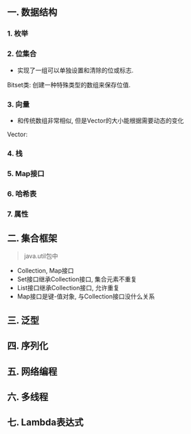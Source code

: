 ## 一. 数据结构

### 1. 枚举


### 2. 位集合
- 实现了一组可以单独设置和清除的位或标志.

Bitset类: 创建一种特殊类型的数组来保存位值.

### 3. 向量
- 和传统数组非常相似, 但是Vector的大小能根据需要动态的变化

Vector: 

### 4. 栈


### 5. Map接口


### 6. 哈希表


### 7. 属性



## 二. 集合框架
> java.util包中

- Collection, Map接口
- Set接口继承Collection接口, 集合元素不重复
- List接口继承Collection接口, 允许重复
- Map接口是键-值对象, 与Collection接口没什么关系


## 三. 泛型


## 四. 序列化


## 五. 网络编程


## 六. 多线程


## 七. Lambda表达式
